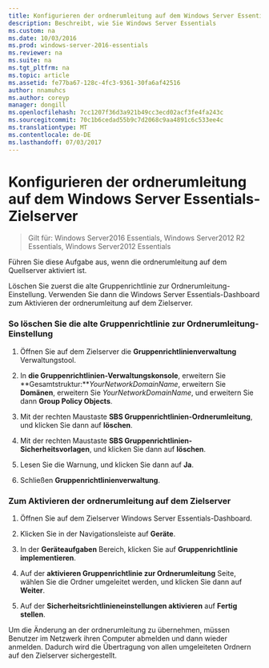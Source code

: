 ```yaml
---
title: Konfigurieren der ordnerumleitung auf dem Windows Server Essentials-Zielserver
description: Beschreibt, wie Sie Windows Server Essentials
ms.custom: na
ms.date: 10/03/2016
ms.prod: windows-server-2016-essentials
ms.reviewer: na
ms.suite: na
ms.tgt_pltfrm: na
ms.topic: article
ms.assetid: fe77ba67-128c-4fc3-9361-30fa6af42516
author: nnamuhcs
ms.author: coreyp
manager: dongill
ms.openlocfilehash: 7cc1207f36d3a921b49cc3ecd02acf3fe4fa243c
ms.sourcegitcommit: 70c1b6cedad55b9c7d2068c9aa4891c6c533ee4c
ms.translationtype: MT
ms.contentlocale: de-DE
ms.lasthandoff: 07/03/2017
---
```

# <a name="configure-folder-redirection-on-the-windows-server-essentials-destination-server"></a>Konfigurieren der ordnerumleitung auf dem Windows Server Essentials-Zielserver

>Gilt für: Windows Server2016 Essentials, Windows Server2012 R2 Essentials, Windows Server2012 Essentials

Führen Sie diese Aufgabe aus, wenn die ordnerumleitung auf dem Quellserver aktiviert ist.  
  
 Löschen Sie zuerst die alte Gruppenrichtlinie zur Ordnerumleitung-Einstellung. Verwenden Sie dann die Windows Server Essentials-Dashboard zum Aktivieren der ordnerumleitung auf dem Zielserver.  
  
### <a name="to-delete-the-old-folder-redirection-group-policy-setting"></a>So löschen Sie die alte Gruppenrichtlinie zur Ordnerumleitung-Einstellung  
  
1.  Öffnen Sie auf dem Zielserver die **Gruppenrichtlinienverwaltung** Verwaltungstool.  
  
2.  In **die Gruppenrichtlinien-Verwaltungskonsole**, erweitern Sie **Gesamtstruktur:***YourNetworkDomainName*, erweitern Sie **Domänen**, erweitern Sie *YourNetworkDomainName*, und erweitern Sie dann **Group Policy Objects**.  
  
3.  Mit der rechten Maustaste **SBS Gruppenrichtlinien-Ordnerumleitung**, und klicken Sie dann auf **löschen**.  
  
4.  Mit der rechten Maustaste **SBS Gruppenrichtlinien-Sicherheitsvorlagen**, und klicken Sie dann auf **löschen**.  
  
5.  Lesen Sie die Warnung, und klicken Sie dann auf **Ja**.  
  
6.  Schließen **Gruppenrichtlinienverwaltung**.  
  
### <a name="to-enable-folder-redirection-on-the-destination-server"></a>Zum Aktivieren der ordnerumleitung auf dem Zielserver  
  
1.  Öffnen Sie auf dem Zielserver Windows Server Essentials-Dashboard.  
  
2.  Klicken Sie in der Navigationsleiste auf **Geräte**.  
  
3.  In der **Geräteaufgaben** Bereich, klicken Sie auf **Gruppenrichtlinie implementieren**.  
  
4.  Auf der **aktivieren Gruppenrichtlinie zur Ordnerumleitung** Seite, wählen Sie die Ordner umgeleitet werden, und klicken Sie dann auf **Weiter**.  
  
5.  Auf der **Sicherheitsrichtlinieneinstellungen aktivieren** auf **Fertig stellen**.  
  
 Um die Änderung an der ordnerumleitung zu übernehmen, müssen Benutzer im Netzwerk ihren Computer abmelden und dann wieder anmelden. Dadurch wird die Übertragung von allen umgeleiteten Ordnern auf den Zielserver sichergestellt.
